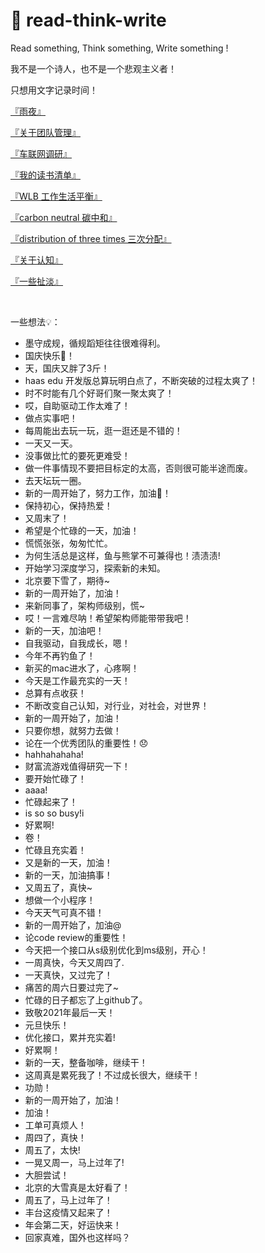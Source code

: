 # 🔖 read-think-write
Read something, Think something, Write something !

我不是一个诗人，也不是一个悲观主义者！

只想用文字记录时间！

[『雨夜』](./2021/rain_day.md)

[『关于团队管理』](./2021/about_team_manger.md)

[『车联网调研』](./2021/car_network.md)

[『我的读书清单』](./booklist/booklist.md)

[『WLB 工作生活平衡』](./2021/wlb.md)

[『carbon neutral 碳中和』](./2021/carbon_neutral.md)

[『distribution of three times 三次分配』](./2021/three_distribution.md)

[『关于认知』](./2021/renzhi.md)

[『一些扯淡』](./2021/by_talk.md)

<br>

一些想法💡：
* 墨守成规，循规蹈矩往往很难得利。
* 国庆快乐🚩！
* 天，国庆又胖了3斤！
* haas edu 开发版总算玩明白点了，不断突破的过程太爽了！
* 时不时能有几个好哥们聚一聚太爽了！
* 哎，自助驱动工作太难了！
* 做点实事吧！
* 每周能出去玩一玩，逛一逛还是不错的！
* 一天又一天。
* 没事做比忙的要死更难受！
* 做一件事情现不要把目标定的太高，否则很可能半途而废。
* 去天坛玩一圈。
* 新的一周开始了，努力工作，加油💪！
* 保持初心，保持热爱！
* 又周末了！
* 希望是个忙碌的一天，加油！
* 慌慌张张，匆匆忙忙。
* 为何生活总是这样，鱼与熊掌不可兼得也！渍渍渍!
* 开始学习深度学习，探索新的未知。
* 北京要下雪了，期待~
* 新的一周开始了，加油！
* 来新同事了，架构师级别，慌~
* 哎！一言难尽呐！希望架构师能带带我吧！
* 新的一天，加油吧！
* 自我驱动，自我成长，嗯！
* 今年不再钓鱼了！
* 新买的mac进水了，心疼啊！
* 今天是工作最充实的一天！
* 总算有点收获！
* 不断改变自己认知，对行业，对社会，对世界！
* 新的一周开始了，加油！
* 只要你想，就努力去做！
* 论在一个优秀团队的重要性！😞
* hahhahahaha!
* 财富流游戏值得研究一下！
* 要开始忙碌了！
* aaaa!
* 忙碌起来了！
* is so so busy!i
* 好累啊!
* 卷！
* 忙碌且充实着！
* 又是新的一天，加油！
* 新的一天，加油搞事！
* 又周五了，真快~
* 想做一个小程序！
* 今天天气可真不错！
* 新的一周开始了，加油@
* 论code review的重要性！
* 今天把一个接口从s级别优化到ms级别，开心！
* 一周真快，今天又周四了.
* 一天真快，又过完了！
* 痛苦的周六日要过完了~
* 忙碌的日子都忘了上github了。
* 致敬2021年最后一天！
* 元旦快乐！
* 优化接口，累并充实着!
* 好累啊！
* 新的一天，整备咖啡，继续干！
* 这周真是累死我了！不过成长很大，继续干！
* 功勋！
* 新的一周开始了，加油！
* 加油！
* 工单可真烦人！
* 周四了，真快！
* 周五了，太快!
* 一晃又周一，马上过年了!
* 大胆尝试！
* 北京的大雪真是太好看了！
* 周五了，马上过年了！
* 丰台这疫情又起来了！
* 年会第二天，好运快来！
* 回家真难，国外也这样吗？
